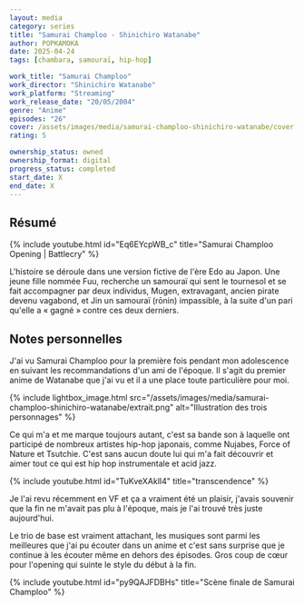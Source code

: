 ```yaml
---
layout: media
category: series
title: "Samurai Champloo - Shinichiro Watanabe"
author: POPKAMOKA
date: 2025-04-24
tags: [chambara, samouraï, hip-hop]

work_title: "Samurai Champloo"
work_director: "Shinichiro Watanabe"
work_platform: "Streaming"
work_release_date: "20/05/2004"
genre: "Anime"
episodes: "26"
cover: /assets/images/media/samurai-champloo-shinichiro-watanabe/cover.jpg
rating: 5

ownership_status: owned
ownership_format: digital
progress_status: completed
start_date: X
end_date: X
---
```


## Résumé

{% include youtube.html id="Eq6EYcpWB_c" title="Samurai Champloo Opening | Battlecry" %}

L'histoire se déroule dans une version fictive de l'ère Edo au Japon. Une jeune fille nommée Fuu, recherche un samouraï qui sent le tournesol et se fait accompagner par deux individus, Mugen, extravagant, ancien pirate devenu vagabond, et Jin un samouraï (rōnin) impassible, à la suite d'un pari qu'elle a « gagné » contre ces deux derniers.

## Notes personnelles

J'ai vu Samurai Champloo pour la première fois pendant mon adolescence en suivant les recommandations d'un ami de l'époque. Il s'agit du premier anime de Watanabe que j'ai vu et il a une place toute particulière pour moi.

{% include lightbox_image.html 
   src="/assets/images/media/samurai-champloo-shinichiro-watanabe/extrait.png"
   alt="Illustration des trois personnages" %}

Ce qui m'a et me marque toujours autant, c'est sa bande son à laquelle ont participé de nombreux artistes hip-hop japonais, comme Nujabes, Force of Nature et Tsutchie.
C'est sans aucun doute lui qui m'a fait découvrir et aimer tout ce qui est hip hop instrumentale et acid jazz.

{% include youtube.html id="TuKveXAklI4" title="transcendence" %}

Je l'ai revu récemment en VF et ça a vraiment été un plaisir, j'avais souvenir que la fin ne m'avait pas plu à l'époque, mais je l'ai trouvé très juste aujourd'hui.

Le trio de base est vraiment attachant, les musiques sont parmi les meilleures que j'ai pu écouter dans un anime et c'est sans surprise que je continue à les écouter même en dehors des épisodes. 
Gros coup de cœur pour l'opening qui suinte le style du début à la fin.

{% include youtube.html id="py9QAJFDBHs" title="Scène finale de Samurai Champloo" %}